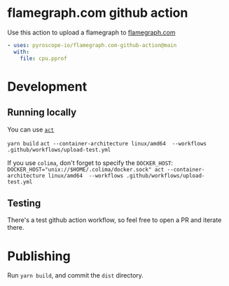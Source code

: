 # flamegraph.com github action
Use this action to upload a flamegraph to [flamegraph.com](https://flamegraph.com/)

```yaml
- uses: pyroscope-io/flamegraph.com-github-action@main
  with:
    file: cpu.pprof
```

# Development
## Running locally

You can use [`act`](https://github.com/nektos/act)

`yarn build`
`act --container-architecture linux/amd64  --workflows .github/workflows/upload-test.yml`

If you use `colima`, don't forget to specify the `DOCKER_HOST`:
`DOCKER_HOST="unix://$HOME/.colima/docker.sock" act --container-architecture linux/amd64  --workflows .github/workflows/upload-test.yml`

## Testing
There's a test github action workflow, so feel free to open a PR and iterate there.

# Publishing
Run `yarn build`, and commit the `dist` directory.
